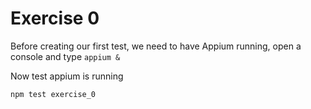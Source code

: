 # Exercise 0
Before creating our first test, we need to have Appium running, open a console
and type ```appium &```

Now test appium is running
```bash
npm test exercise_0
```
